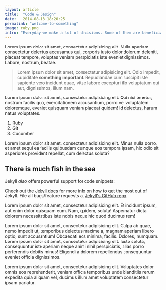 ```yaml
---
layout: article
title:  "Code & Design"
date:   2014-08-13 18:20:25
permalink: "welcome-to-something"
image: ruby.png
intro: "Everyday we make a lot of decisions. Some of them are beneficial but some are malicious. However, if you'd know about what decisions are which, whether you correct your decision-making process?"
---
```


Lorem ipsum dolor sit amet, consectetur adipisicing elit. Nulla aperiam consectetur delectus accusamus qui, corporis iusto dolor dolorum deleniti, placeat tempore, voluptas veniam perspiciatis iste eveniet dignissimos. Labore, nostrum, beatae.

> Lorem ipsum dolor sit amet, consectetur adipisicing elit. Odio impedit, cupiditate __something important__. Repudiandae cum suscipit iste sapiente vero incidunt quae, vitae labore excepturi illo voluptatum qui aut, dignissimos, illum nam.

Lorem ipsum dolor sit amet, consectetur adipisicing elit. Qui nisi tenetur, nostrum facilis quo, exercitationem accusantium, porro vel voluptatem doloremque, eveniet quisquam veniam placeat quidem! Id delectus, harum natus voluptates.

1. Ruby
2. Git
3. Cucumber

Lorem ipsum dolor sit amet, consectetur adipisicing elit. Minus nulla porro, et amet sequi ea facilis quibusdam cumque eos tempora ipsam, hic odio sit asperiores provident repellat, cum delectus soluta?

## There is much fish in the sea

Jekyll _also_ offers powerful support for code snippets:

Check out the [Jekyll docs][jekyll] for more info on how to get the most out of Jekyll. File all bugs/feature requests at [Jekyll's GitHub repo][jekyll-gh].

Lorem ipsum dolor sit amet, consectetur adipisicing elit. Et incidunt ipsum, aut enim dolor quisquam eum. Nam, quidem, soluta! Aspernatur dicta dolorem necessitatibus iste nobis neque hic quod ducimus rem!

Lorem ipsum dolor sit amet, consectetur adipisicing elit. Culpa ab quae, nemo impedit ut, temporibus delectus maxime a, magnam aperiam libero optio, sunt accusantium! Obcaecati eos minima, facilis. Dolores, numquam. Lorem ipsum dolor sit amet, consectetur adipisicing elit. Iusto soluta, consequuntur iste aperiam neque animi nihil perspiciatis, alias porro perferendis debitis minus! Eligendi a dolorem repellendus consequuntur eveniet officia dignissimos.

Lorem ipsum dolor sit amet, consectetur adipisicing elit. Voluptates dolor omnis eos reprehenderit, veniam officia temporibus unde blanditiis rerum expedita quia aliquam vel, ducimus illum amet voluptatem consectetur ipsam pariatur.

[jekyll-gh]: https://github.com/mojombo/jekyll
[jekyll]:    http://jekyllrb.com
